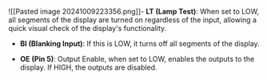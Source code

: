 ![[Pasted image 20241009223356.png]]- **LT (Lamp Test)**: When set to LOW, all segments of the display are turned on regardless of the input, allowing a quick visual check of the display's functionality.

- **BI (Blanking Input)**: If this is LOW, it turns off all segments of the display.

- **OE (Pin 5)**: Output Enable, when set to LOW, enables the outputs to the display. If HIGH, the outputs are disabled.